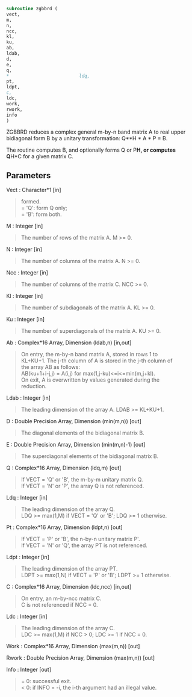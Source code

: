 ```fortran  
subroutine zgbbrd (  
vect,  
m,  
n,  
ncc,  
kl,  
ku,  
ab,  
ldab,  
d,  
e,  
q,  
*                          ldq,  
pt,  
ldpt,  
c,  
ldc,  
work,  
rwork,  
info  
)  
```  
  
ZGBBRD reduces a complex general m-by-n band matrix A to real upper  
bidiagonal form B by a unitary transformation: Q**H * A * P = B.  
  
The routine computes B, and optionally forms Q or P**H, or computes  
Q**H*C for a given matrix C.  
  
## Parameters  
Vect : Character*1 [in]  
> formed.  
> = 'Q': form Q only;  
> = 'B': form both.  
  
M : Integer [in]  
> The number of rows of the matrix A.  M >= 0.  
  
N : Integer [in]  
> The number of columns of the matrix A.  N >= 0.  
  
Ncc : Integer [in]  
> The number of columns of the matrix C.  NCC >= 0.  
  
Kl : Integer [in]  
> The number of subdiagonals of the matrix A. KL >= 0.  
  
Ku : Integer [in]  
> The number of superdiagonals of the matrix A. KU >= 0.  
  
Ab : Complex*16 Array, Dimension (ldab,n) [in,out]  
> On entry, the m-by-n band matrix A, stored in rows 1 to  
> KL+KU+1. The j-th column of A is stored in the j-th column of  
> the array AB as follows:  
> AB(ku+1+i-j,j) = A(i,j) for max(1,j-ku)<=i<=min(m,j+kl).  
> On exit, A is overwritten by values generated during the  
> reduction.  
  
Ldab : Integer [in]  
> The leading dimension of the array A. LDAB >= KL+KU+1.  
  
D : Double Precision Array, Dimension (min(m,n)) [out]  
> The diagonal elements of the bidiagonal matrix B.  
  
E : Double Precision Array, Dimension (min(m,n)-1) [out]  
> The superdiagonal elements of the bidiagonal matrix B.  
  
Q : Complex*16 Array, Dimension (ldq,m) [out]  
> If VECT = 'Q' or 'B', the m-by-m unitary matrix Q.  
> If VECT = 'N' or 'P', the array Q is not referenced.  
  
Ldq : Integer [in]  
> The leading dimension of the array Q.  
> LDQ >= max(1,M) if VECT = 'Q' or 'B'; LDQ >= 1 otherwise.  
  
Pt : Complex*16 Array, Dimension (ldpt,n) [out]  
> If VECT = 'P' or 'B', the n-by-n unitary matrix P'.  
> If VECT = 'N' or 'Q', the array PT is not referenced.  
  
Ldpt : Integer [in]  
> The leading dimension of the array PT.  
> LDPT >= max(1,N) if VECT = 'P' or 'B'; LDPT >= 1 otherwise.  
  
C : Complex*16 Array, Dimension (ldc,ncc) [in,out]  
> On entry, an m-by-ncc matrix C.  
> C is not referenced if NCC = 0.  
  
Ldc : Integer [in]  
> The leading dimension of the array C.  
> LDC >= max(1,M) if NCC > 0; LDC >= 1 if NCC = 0.  
  
Work : Complex*16 Array, Dimension (max(m,n)) [out]  
  
Rwork : Double Precision Array, Dimension (max(m,n)) [out]  
  
Info : Integer [out]  
> = 0:  successful exit.  
> < 0:  if INFO = -i, the i-th argument had an illegal value.  
  
